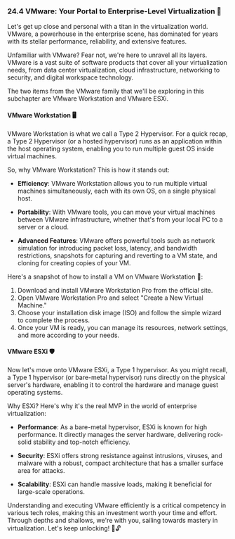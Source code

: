 ### 24.4 VMware: Your Portal to Enterprise-Level Virtualization 💼

Let's get up close and personal with a titan in the virtualization world. VMware, a powerhouse in the enterprise scene, has dominated for years with its stellar performance, reliability, and extensive features.

Unfamiliar with VMware? Fear not, we're here to unravel all its layers. VMware is a vast suite of software products that cover all your virtualization needs, from data center virtualization, cloud infrastructure, networking to security, and digital workspace technology.

The two items from the VMware family that we'll be exploring in this subchapter are VMware Workstation and VMware ESXi. 


#### VMware Workstation 🖥️

VMware Workstation is what we call a Type 2 Hypervisor. For a quick recap, a Type 2 Hypervisor (or a hosted hypervisor) runs as an application within the host operating system, enabling you to run multiple guest OS inside virtual machines.

So, why VMware Workstation? This is how it stands out: 

- **Efficiency**: VMware Workstation allows you to run multiple virtual machines simultaneously, each with its own OS, on a single physical host. 

- **Portability**: With VMware tools, you can move your virtual machines between VMware infrastructure, whether that's from your local PC to a server or a cloud.

- **Advanced Features**: VMware offers powerful tools such as network simulation for introducing packet loss, latency, and bandwidth restrictions, snapshots for capturing and reverting to a VM state, and cloning for creating copies of your VM.

Here's a snapshot of how to install a VM on VMware Workstation 📸:

1. Download and install VMware Workstation Pro from the official site.
2. Open VMware Workstation Pro and select "Create a New Virtual Machine."
3. Choose your installation disk image (ISO) and follow the simple wizard to complete the process.
4. Once your VM is ready, you can manage its resources, network settings, and more according to your needs.

#### VMware ESXi 🛡️

Now let's move onto VMware ESXi, a Type 1 hypervisor. As you might recall, a Type 1 hypervisor (or bare-metal hypervisor) runs directly on the physical server's hardware, enabling it to control the hardware and manage guest operating systems.

Why ESXi? Here's why it's the real MVP in the world of enterprise virtualization:

- **Performance**: As a bare-metal hypervisor, ESXi is known for high performance. It directly manages the server hardware, delivering rock-solid stability and top-notch efficiency.
 
- **Security**: ESXi offers strong resistance against intrusions, viruses, and malware with a robust, compact architecture that has a smaller surface area for attacks.

- **Scalability**: ESXi can handle massive loads, making it beneficial for large-scale operations.

Understanding and executing VMware efficiently is a critical competency in various tech roles, making this an investment worth your time and effort. Through depths and shallows, we're with you, sailing towards mastery in virtualization. Let's keep unlocking! 🦾🔓